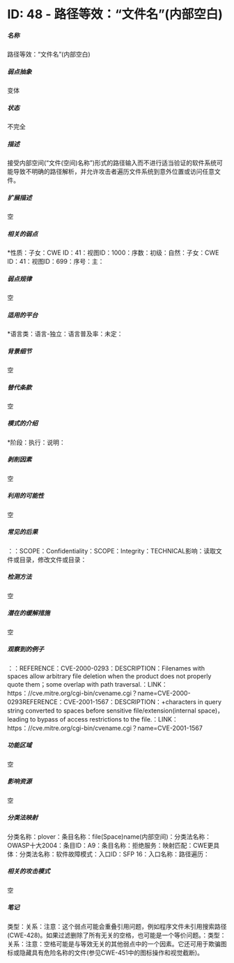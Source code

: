 # ID: 48 - 路径等效：“文件名”(内部空白)
<h5>名称</h5>路径等效：“文件名”(内部空白)
<h5>弱点抽象</h5>变体
<h5>状态</h5>不完全
<h5>描述</h5>接受内部空间(“文件(空间)名称”)形式的路径输入而不进行适当验证的软件系统可能导致不明确的路径解析，并允许攻击者遍历文件系统到意外位置或访问任意文件。
<h5>扩展描述</h5>空
<h5>相关的弱点</h5>*性质：子女：CWE ID：41：视图ID：1000：序数：初级：自然：子女：CWE ID：41：视图ID：699：序号：主：
<h5>弱点规律</h5>空
<h5>适用的平台</h5>*语言类：语言-独立：语言普及率：未定：
<h5>背景细节</h5>空
<h5>替代条款</h5>空
<h5>模式的介绍</h5>*阶段：执行：说明：
<h5>剥削因素</h5>空
<h5>利用的可能性</h5>空
<h5>常见的后果</h5>：：SCOPE：Confidentiality：SCOPE：Integrity：TECHNICAL影响：读取文件或目录，修改文件或目录：
<h5>检测方法</h5>空
<h5>潜在的缓解措施</h5>空
<h5>观察到的例子</h5>：：REFERENCE：CVE-2000-0293：DESCRIPTION：Filenames with spaces allow arbitrary file deletion when the product does not properly quote them；some overlap with path traversal.：LINK：https：//cve.mitre.org/cgi-bin/cvename.cgi？name=CVE-2000-0293REFERENCE：CVE-2001-1567：DESCRIPTION：+characters in query string converted to spaces before sensitive file/extension(internal space)，leading to bypass of access restrictions to the file.：LINK：https：//cve.mitre.org/cgi-bin/cvename.cgi？name=CVE-2001-1567
<h5>功能区域</h5>空
<h5>影响资源</h5>空
<h5>分类法映射</h5>分类名称：plover：条目名称：file(Space)name(内部空间)：分类法名称：OWASP十大2004：条目ID：A9：条目名称：拒绝服务：映射匹配：CWE更具体：分类法名称：软件故障模式：入口ID：SFP 16：入口名称：路径遍历：
<h5>相关的攻击模式</h5>空
<h5>笔记</h5>类型：关系：注意：这个弱点可能会重叠引用问题，例如程序文件未引用搜索路径(CWE-428)。如果过滤删除了所有无关的空格，也可能是一个等价问题。：类型：关系：注意：空格可能是与等效无关的其他弱点中的一个因素。它还可用于欺骗图标或隐藏具有危险名称的文件(参见CWE-451中的图标操作和视觉截断)。

